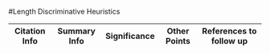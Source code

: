 #Length Discriminative Heuristics

Citation Info | Summary Info | Significance | Other Points | References to follow up |
--------------|--------------|--------------|--------------|-------------------------|
